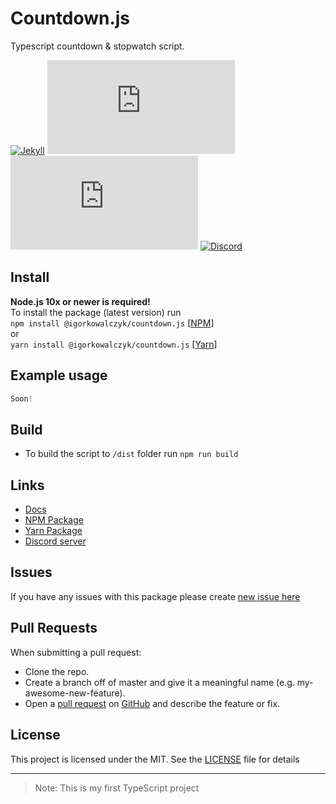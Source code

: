 # Countdown.js
Typescript countdown & stopwatch script.

[![Jekyll](https://img.shields.io/github/workflow/status/igorkowalczyk/countdown.js/typescript?style=flat-square&logo=github&color=%2334D058)](https://igorkowalczyk.github.io/countdown.js)
[![GitHub License](https://img.shields.io/github/license/igorkowalczyk/countdown.js?color=%2334D058&logo=github&style=flat-square)](https://igorkowalczyk.github.io/countdown.js/license.txt)
[![Version](https://img.shields.io/github/v/release/igorkowalczyk/countdown.js?color=%2334D058&logo=github&style=flat-square)](https://github.com/igorkowalczyk/countdown.js/releases)
[![Discord](https://img.shields.io/discord/666599184844980224?color=%2334D058&logo=discord&style=flat-square&logoColor=7289da)](https://igorkowalczyk.github.io/majobot/server)

## Install
**Node.js 10x or newer is required!**<br>
To install the package (latest version) run<br>
`npm install @igorkowalczyk/countdown.js` [[NPM](https://npmjs.org/package/@igorkowalczyk/countdown.js)]<br>
or<br>
`yarn install @igorkowalczyk/countdown.js` [[Yarn](https://yarnpkg.com/package/@igorkowalczyk/countdown.js)]

## Example usage
```js
Soon!
```

## Build
- To build the script to `/dist` folder run `npm run build`

## Links
 - [Docs](https://igorkowalczyk.github.io/countdown.js)
 - [NPM Package](https://npmjs.org/package/@igorkowalczyk/countdown.js)
 - [Yarn Package](https://yarnpkg.com/package/@igorkowalczyk/countdown.js)
 - [Discord server](https://majoexe.herokuapp.com/server)

## Issues
If you have any issues with this package please create [new issue here](https://github.com/igorkowalczyk/countdown.js/issues)

## Pull Requests
When submitting a pull request:
- Clone the repo.
- Create a branch off of master and give it a meaningful name (e.g. my-awesome-new-feature).
- Open a [pull request](https://github.com/igorkowalczyk/countdown.js/pulls) on [GitHub](https://github.com) and describe the feature or fix.

## License
This project is licensed under the MIT. See the [LICENSE](https://github.com/igorkowalczyk/countdown.js/blob/master/license.txt) file for details

--- 
> Note: This is my first TypeScript project
